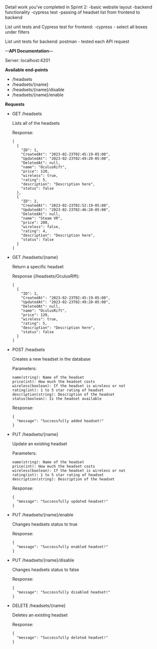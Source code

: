 Detail work you've completed in Sprint 2:
-basic website layout
-backend functionality
-cypress test
-passing of headset list from frontend to backend

List unit tests and Cypress test for frontend:
-cypress - select all boxes under filters

List unit tests for backend:
postman - tested each API request


**--API Documentation--**

Server: localhost:4201

**Available end-points**

  - /headsets
  - /headsets/{name}
  - /headsets/{name}/disable
  - /headsets/{name}/enable


**Requests**

- GET /headsets

    Lists all of the headsets

    Response:
            
      [
        {
          "ID": 1,
          "CreatedAt": "2023-02-23T02:45:19-05:00",
          "UpdatedAt": "2023-02-23T02:49:20-05:00",
          "DeletedAt": null,
          "name": "OculusRift",
          "price": 120,
          "wireless": true,
          "rating": 5,
          "description": "Description here",
          "status": false
        },
        {
          "ID": 2,
          "CreatedAt": "2023-02-23T02:52:19-05:00",
          "UpdatedAt": "2023-02-23T02:46:20-05:00",
          "DeletedAt": null,
          "name": "Steam VR",
          "price": 200,
          "wireless": false,
          "rating": 4,
          "description": "Description here",
          "status": false
        }
      ]

- GET /headsets/{name}

    Return a specific headset
    
    Response (/headsets/OculusRift): 
    
      [
        {
          "ID": 1,
          "CreatedAt": "2023-02-23T02:45:19-05:00",
          "UpdatedAt": "2023-02-23T02:49:20-05:00",
          "DeletedAt": null,
          "name": "OculusRift",
          "price": 120,
          "wireless": true,
          "rating": 5,
          "description": "Description here",
          "status": false
        }
      ]

- POST /headsets

    Creates a new headset in the database
    
    Parameters:
      
      name(string): Name of the headset
      price(int): How much the headset costs
      wireless(boolean): If the headset is wireless or not
      rating(int): 1 to 5 star rating of headset
      description(string): Description of the headset
      status(boolean): Is the headset available
    
    Response:
    
      {
        "message": "Successfully added headset!"
      }

- PUT /headsets/{name}

    Update an existing headset
    
    Parameters:
      
      name(string): Name of the headset
      price(int): How much the headset costs
      wireless(boolean): If the headset is wireless or not
      rating(int): 1 to 5 star rating of headset
      description(string): Description of the headset

    Response:

      {
        "message": "Successfully updated headset!"
      }

- PUT /headsets/{name}/enable
    
    Changes headsets status to true
    
    Response:

      {
        "message": "Successfully enabled headset!"
      }

- PUT /headsets/{name}/disable
    
    Changes headsets status to false
    
    Response:

      {
        "message": "Successfully disabled headset!"
      }

- DELETE /headsets/{name}
  
    Deletes an existing headset
    
    Response:

      {
        "message": "Successfully deleted headset!"
      }


      
    
    

    
      
    
      
      
    
      
      
        
      
      
     










